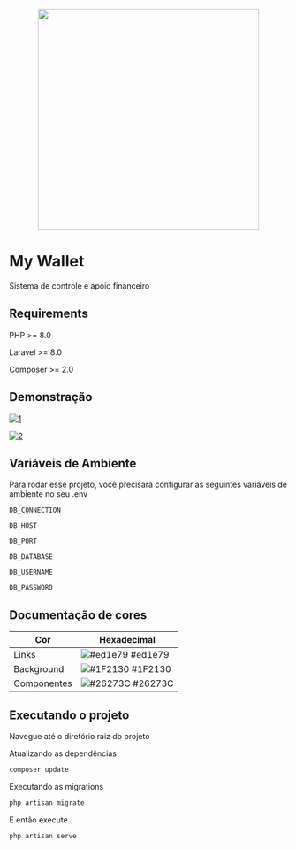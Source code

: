 <p align="center"><a href="https://laravel.com" target="_blank"><img src="https://raw.githubusercontent.com/laravel/art/master/logo-lockup/5%20SVG/2%20CMYK/1%20Full%20Color/laravel-logolockup-cmyk-red.svg" width="400"></a></p>

# My Wallet

Sistema de controle e apoio financeiro

## Requirements

PHP >= 8.0

Laravel >= 8.0

Composer >= 2.0


## Demonstração

<a href="https://ibb.co/Btf67DM"><img src="https://i.ibb.co/Czw9XdG/1.png" alt="1" border="0"></a>

<a href="https://ibb.co/M8F764t"><img src="https://i.ibb.co/db8DgqV/2.png" alt="2" border="0" /></a>

## Variáveis de Ambiente

Para rodar esse projeto, você precisará configurar as seguintes variáveis de ambiente no seu .env

`DB_CONNECTION`

`DB_HOST`

`DB_PORT`

`DB_DATABASE`

`DB_USERNAME`

`DB_PASSWORD`




## Documentação de cores

| Cor               | Hexadecimal                                                |
| ----------------- | ---------------------------------------------------------------- |
| Links     | ![#ed1e79](https://via.placeholder.com/10/ed1e79?text=+) #ed1e79 |
| Background       | ![#1F2130](https://via.placeholder.com/10/1F2130?text=+) #1F2130 |
| Componentes       | ![#26273C](https://via.placeholder.com/10/26273C?text=+) #26273C|


## Executando o projeto

Navegue até o diretório raiz do projeto

Atualizando as dependências
```bash
composer update
``` 

Executando as migrations

```bash
php artisan migrate
```
E então execute

```bash
php artisan serve
```

    

    

